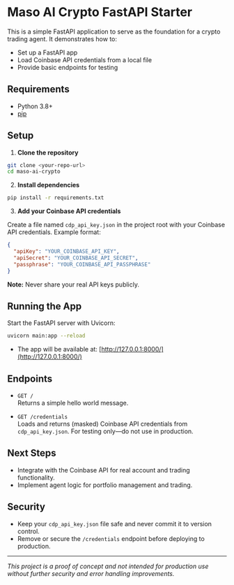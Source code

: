 # Maso AI Crypto FastAPI Starter

This is a simple FastAPI application to serve as the foundation for a crypto trading agent. It demonstrates how to:
- Set up a FastAPI app
- Load Coinbase API credentials from a local file
- Provide basic endpoints for testing

## Requirements
- Python 3.8+
- [pip](https://pip.pypa.io/en/stable/)

## Setup

1. **Clone the repository**

```bash
git clone <your-repo-url>
cd maso-ai-crypto
```

2. **Install dependencies**

```bash
pip install -r requirements.txt
```

3. **Add your Coinbase API credentials**

Create a file named `cdp_api_key.json` in the project root with your Coinbase API credentials. Example format:

```json
{
  "apiKey": "YOUR_COINBASE_API_KEY",
  "apiSecret": "YOUR_COINBASE_API_SECRET",
  "passphrase": "YOUR_COINBASE_API_PASSPHRASE"
}
```

**Note:** Never share your real API keys publicly.

## Running the App

Start the FastAPI server with Uvicorn:

```bash
uvicorn main:app --reload
```

- The app will be available at: [http://127.0.0.1:8000/](http://127.0.0.1:8000/)

## Endpoints

- `GET /`  
  Returns a simple hello world message.

- `GET /credentials`  
  Loads and returns (masked) Coinbase API credentials from `cdp_api_key.json`. For testing only—do not use in production.

## Next Steps
- Integrate with the Coinbase API for real account and trading functionality.
- Implement agent logic for portfolio management and trading.

## Security
- Keep your `cdp_api_key.json` file safe and never commit it to version control.
- Remove or secure the `/credentials` endpoint before deploying to production.

---

*This project is a proof of concept and not intended for production use without further security and error handling improvements.* 
